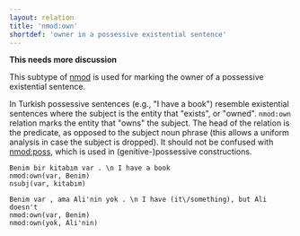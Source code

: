 ```yaml
---
layout: relation
title: 'nmod:own'
shortdef: 'owner in a possessive existential sentence'
---
```


**This needs more discussion**

This subtype of [nmod]() is used for marking the owner of a possessive existential sentence.

In Turkish possessive sentences (e.g., "I have a book") resemble existential sentences
where the subject is the entity that "exists", or "owned".
`nmod:own` relation marks the entity that "owns" the subject.
The head of the relation is the predicate,
as opposed to the subject noun phrase
(this allows a uniform analysis in case the subject is dropped).
It should not be confused with [nmod:poss](nmod-poss),
which is used in (genitive-)possessive constructions.

~~~ sdparse
Benim bir kitabım var . \n I have a book
nmod:own(var, Benim)
nsubj(var, kitabım)
~~~

~~~ sdparse
Benim var , ama Ali'nin yok . \n I have (it\/something), but Ali doesn't
nmod:own(var, Benim)
nmod:own(yok, Ali'nin)
~~~
<!-- Interlanguage links updated Út zář 29 20:31:56 CEST 2020 -->
